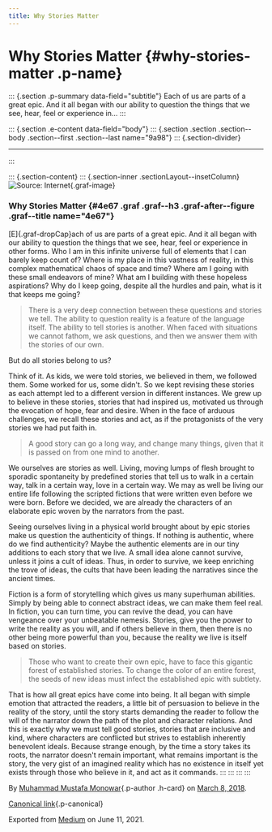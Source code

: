 ```yaml
---
title: Why Stories Matter
---
```


Why Stories Matter {#why-stories-matter .p-name}
==================

::: {.section .p-summary data-field="subtitle"}
Each of us are parts of a great epic. And it all began with our ability
to question the things that we see, hear, feel or experience in...
:::

::: {.section .e-content data-field="body"}
::: {.section .section .section--body .section--first .section--last name="9a98"}
::: {.section-divider}

------------------------------------------------------------------------
:::

::: {.section-content}
::: {.section-inner .sectionLayout--insetColumn}
![Source:
Internet](https://cdn-images-1.medium.com/max/800/1*tEuUgqSLZ-mZVEFi47h-BA.jpeg){.graf-image}

### **Why Stories Matter** {#4e67 .graf .graf--h3 .graf-after--figure .graf--title name="4e67"}

[E]{.graf-dropCap}ach of us are parts of a great epic. And it all began
with our ability to question the things that we see, hear, feel or
experience in other forms. Who I am in this infinite universe full of
elements that I can barely keep count of? Where is my place in this
vastness of reality, in this complex mathematical chaos of space and
time? Where am I going with these small endeavors of mine? What am I
building with these hopeless aspirations? Why do I keep going, despite
all the hurdles and pain, what is it that keeps me going?

> There is a very deep connection between these questions and stories we
> tell. The ability to question reality is a feature of the language
> itself. The ability to tell stories is another. When faced with
> situations we cannot fathom, we ask questions, and then we answer them
> with the stories of our own.

But do all stories belong to us?

Think of it. As kids, we were told stories, we believed in them, we
followed them. Some worked for us, some didn't. So we kept revising
these stories as each attempt led to a different version in different
instances. We grew up to believe in these stories, stories that had
inspired us, motivated us through the evocation of hope, fear and
desire. When in the face of arduous challenges, we recall these stories
and act, as if the protagonists of the very stories we had put faith in.

> A good story can go a long way, and change many things, given that it
> is passed on from one mind to another.

We ourselves are stories as well. Living, moving lumps of flesh brought
to sporadic spontaneity by predefined stories that tell us to walk in a
certain way, talk in a certain way, love in a certain way. We may as
well be living our entire life following the scripted fictions that were
written even before we were born. Before we decided, we are already the
characters of an elaborate epic woven by the narrators from the past.

Seeing ourselves living in a physical world brought about by epic
stories make us question the authenticity of things. If nothing is
authentic, where do we find authenticity? Maybe the authentic elements
are in our tiny additions to each story that we live. A small idea alone
cannot survive, unless it joins a cult of ideas. Thus, in order to
survive, we keep enriching the trove of ideas, the cults that have been
leading the narratives since the ancient times.

Fiction is a form of storytelling which gives us many superhuman
abilities. Simply by being able to connect abstract ideas, we can make
them feel real. In fiction, you can turn time, you can revive the dead,
you can have vengeance over your unbeatable nemesis. Stories, give you
the power to write the reality as you will, and if others believe in
them, then there is no other being more powerful than you, because the
reality we live is itself based on stories.

> Those who want to create their own epic, have to face this gigantic
> forest of established stories. To change the color of an entire
> forest, the seeds of new ideas must infect the established epic with
> subtlety.

That is how all great epics have come into being. It all began with
simple emotion that attracted the readers, a little bit of persuasion to
believe in the reality of the story, until the story starts demanding
the reader to follow the will of the narrator down the path of the plot
and character relations. And this is exactly why we must tell good
stories, stories that are inclusive and kind, where characters are
conflicted but strives to establish inherently benevolent ideals.
Because strange enough, by the time a story takes its roots, the
narrator doesn't remain important, what remains important is the story,
the very gist of an imagined reality which has no existence in itself
yet exists through those who believe in it, and act as it commands.
:::
:::
:::
:::

By [Muhammad Mustafa Monowar](https://medium.com/@mmmonowar){.p-author
.h-card} on [March 8, 2018](https://medium.com/p/91677c6fe56a).

[Canonical
link](https://medium.com/@mmmonowar/why-stories-matter-91677c6fe56a){.p-canonical}

Exported from [Medium](https://medium.com) on June 11, 2021.
